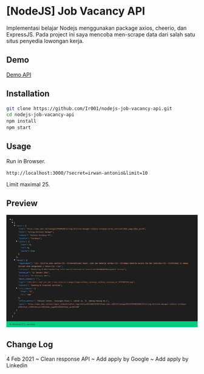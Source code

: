 # [NodeJS] Job Vacancy API

Implementasi belajar Nodejs menggunakan package axios, cheerio, dan ExpressJS. Pada project ini saya mencoba men-scrape data dari salah satu situs penyedia lowongan kerja.
## Demo
[Demo API](https://job-vacancy-api.herokuapp.com/?secret=irwan-antonio&limit=1)
## Installation
```bash
git clone https://github.com/Ir001/nodejs-job-vacancy-api.git
cd nodejs-job-vacancy-api
npm install
npm start
```

## Usage
Run in Browser. 
```
http://localhost:3000/?secret=irwan-antonio&limit=10
```
Limit maximal 25.
## Preview
![Response](https://github.com/Ir001/nodejs-job-vacancy-api/blob/main/screenshot.png?raw=true)

## Change Log
4 Feb 2021
~ Clean response API
~ Add apply by Google
~ Add apply by Linkedin
